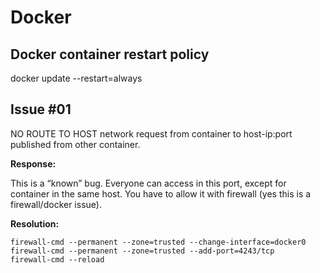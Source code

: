 # Docker 

## Docker container restart policy
docker update --restart=always <container>

## Issue #01
NO ROUTE TO HOST network request from container to host-ip:port published from other container.

**Response:** 

This is a “known” bug. Everyone can access in this port, except for container in the same host. You have to allow it with firewall (yes this is a firewall/docker issue).

**Resolution:**

```
firewall-cmd --permanent --zone=trusted --change-interface=docker0
firewall-cmd --permanent --zone=trusted --add-port=4243/tcp
firewall-cmd --reload
```
